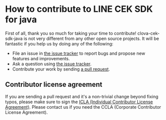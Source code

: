 # How to contribute to LINE CEK SDK for java

First of all, thank you so much for taking your time to contribute! clova-cek-sdk-java is not very different from any other open source projects. It will
be fantastic if you help us by doing any of the following:

- File an issue in [the issue tracker](https://github.com/line/clova-cek-sdk-java/issues)
  to report bugs and propose new features and improvements.
- Ask a question using [the issue tracker](https://github.com/line/clova-cek-sdk-java/issues).
- Contribute your work by sending [a pull request](https://github.com/line/clova-cek-sdk-java/pulls).

## Contributor license agreement

If you are sending a pull request and it's a non-trivial change beyond fixing
typos, please make sure to sign the [ICLA (Individual Contributor License Agreement)](https://feedback.line.me/enquete/public/3330-xZLvnjDt).
Please contact us if you need the CCLA (Corporate Contributor License Agreement).
